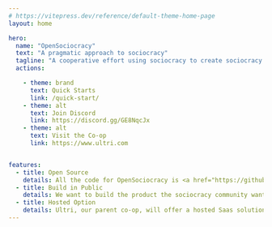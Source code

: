 ```yaml
---
# https://vitepress.dev/reference/default-theme-home-page
layout: home

hero:
  name: "OpenSociocracy"
  text: "A pragmatic approach to sociocracy"
  tagline: "A cooperative effort using sociocracy to create sociocracy tools"
  actions:

    - theme: brand
      text: Quick Starts
      link: /quick-start/
    - theme: alt
      text: Join Discord
      link: https://discord.gg/GE8NqcJx
    - theme: alt
      text: Visit the Co-op
      link: https://www.ultri.com


features:
  - title: Open Source
    details: All the code for OpenSociocracy is <a href="https://github.com/OpenSociocracy/opensociocracy-platform/">free and open source</a>.<br /><br /><a href="https://github.com/OpenSociocracy/">Code Repository</a>
  - title: Build in Public
    details: We want to build the product the sociocracy community wants.<br /><br /><a href="https://twitter.com/OpenSociocracy">Follow on Twitter<a href="https://twitter.com/OpenSociocracy"> or join in on <a href="https://discord.gg/GE8NqcJx">Discord</a>.
  - title: Hosted Option
    details: Ultri, our parent co-op, will offer a hosted Saas solution.<br /><br /> <a href="https://www.ultri.com/logbook/">COMING SOON</a>
---
```

